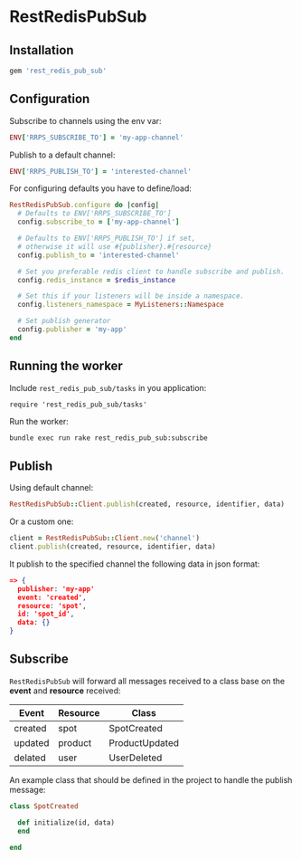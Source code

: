 RestRedisPubSub
===============

## Installation

```ruby
gem 'rest_redis_pub_sub'
```

## Configuration

Subscribe to channels using the env var:

```ruby
ENV['RRPS_SUBSCRIBE_TO'] = 'my-app-channel'
```

Publish to a default channel:
```ruby
ENV['RRPS_PUBLISH_TO'] = 'interested-channel'
```

For configuring defaults you have to define/load:

```ruby
RestRedisPubSub.configure do |config|
  # Defaults to ENV['RRPS_SUBSCRIBE_TO']
  config.subscribe_to = ['my-app-channel']

  # Defaults to ENV['RRPS_PUBLISH_TO'] if set,
  # otherwise it will use #{publisher}.#{resource}
  config.publish_to = 'interested-channel'

  # Set you preferable redis client to handle subscribe and publish.
  config.redis_instance = $redis_instance

  # Set this if your listeners will be inside a namespace.
  config.listeners_namespace = MyListeners::Namespace

  # Set publish generator
  config.publisher = 'my-app'
end
```

## Running the worker

Include `rest_redis_pub_sub/tasks` in you application:
```
require 'rest_redis_pub_sub/tasks'
```

Run the worker:

```bash
bundle exec run rake rest_redis_pub_sub:subscribe
```

## Publish

Using default channel:
```ruby
RestRedisPubSub::Client.publish(created, resource, identifier, data)
```
Or a custom one:
```ruby
client = RestRedisPubSub::Client.new('channel')
client.publish(created, resource, identifier, data)
```

It publish to the specified channel the following data in json format:

```json
=> {
  publisher: 'my-app'
  event: 'created',
  resource: 'spot',
  id: 'spot_id',
  data: {}
}
```

## Subscribe

`RestRedisPubSub` will forward all messages received to a class base on the
__event__ and __resource__ received:

| Event   | Resource | Class          |
|---------|----------|----------------|
| created | spot     | SpotCreated    |
| updated | product  | ProductUpdated |
| delated | user     | UserDeleted    |

An example class that should be defined in the project to handle the publish message:

```ruby
class SpotCreated

  def initialize(id, data)
  end

end
```
